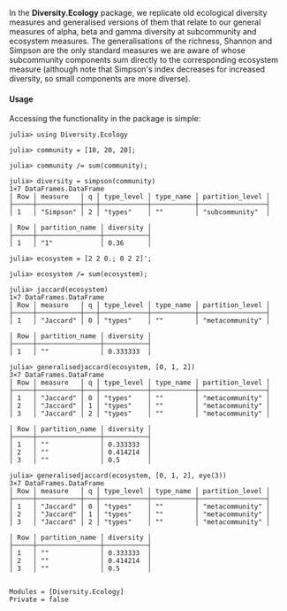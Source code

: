 In the **Diversity.Ecology** package, we replicate old ecological
diversity measures and generalised versions of them that relate to our
general measures of alpha, beta and gamma diversity at subcommunity
and ecosystem measures. The generalisations of the richness, Shannon
and Simpson are the only standard measures we are aware of whose
subcommunity components sum directly to the corresponding ecosystem
measure (although note that Simpson's index decreases for increased
diversity, so small components are more diverse).

#### Usage

Accessing the functionality in the package is simple:

```jldoctest
julia> using Diversity.Ecology

julia> community = [10, 20, 20];

julia> community /= sum(community);

julia> diversity = simpson(community)
1×7 DataFrames.DataFrame
│ Row │ measure   │ q │ type_level │ type_name │ partition_level │
├─────┼───────────┼───┼────────────┼───────────┼─────────────────┤
│ 1   │ "Simpson" │ 2 │ "types"    │ ""        │ "subcommunity"  │

│ Row │ partition_name │ diversity │
├─────┼────────────────┼───────────┤
│ 1   │ "1"            │ 0.36      │

julia> ecosystem = [2 2 0.; 0 2 2]';

julia> ecosystem /= sum(ecosystem);

julia> jaccard(ecosystem)
1×7 DataFrames.DataFrame
│ Row │ measure   │ q │ type_level │ type_name │ partition_level │
├─────┼───────────┼───┼────────────┼───────────┼─────────────────┤
│ 1   │ "Jaccard" │ 0 │ "types"    │ ""        │ "metacommunity" │

│ Row │ partition_name │ diversity │
├─────┼────────────────┼───────────┤
│ 1   │ ""             │ 0.333333  │

julia> generalisedjaccard(ecosystem, [0, 1, 2])
3×7 DataFrames.DataFrame
│ Row │ measure   │ q │ type_level │ type_name │ partition_level │
├─────┼───────────┼───┼────────────┼───────────┼─────────────────┤
│ 1   │ "Jaccard" │ 0 │ "types"    │ ""        │ "metacommunity" │
│ 2   │ "Jaccard" │ 1 │ "types"    │ ""        │ "metacommunity" │
│ 3   │ "Jaccard" │ 2 │ "types"    │ ""        │ "metacommunity" │

│ Row │ partition_name │ diversity │
├─────┼────────────────┼───────────┤
│ 1   │ ""             │ 0.333333  │
│ 2   │ ""             │ 0.414214  │
│ 3   │ ""             │ 0.5       │

julia> generalisedjaccard(ecosystem, [0, 1, 2], eye(3))
3×7 DataFrames.DataFrame
│ Row │ measure   │ q │ type_level │ type_name │ partition_level │
├─────┼───────────┼───┼────────────┼───────────┼─────────────────┤
│ 1   │ "Jaccard" │ 0 │ "types"    │ ""        │ "metacommunity" │
│ 2   │ "Jaccard" │ 1 │ "types"    │ ""        │ "metacommunity" │
│ 3   │ "Jaccard" │ 2 │ "types"    │ ""        │ "metacommunity" │

│ Row │ partition_name │ diversity │
├─────┼────────────────┼───────────┤
│ 1   │ ""             │ 0.333333  │
│ 2   │ ""             │ 0.414214  │
│ 3   │ ""             │ 0.5       │
```

```@contents
```

```@autodocs
Modules = [Diversity.Ecology]
Private = false
```

```@index
```
